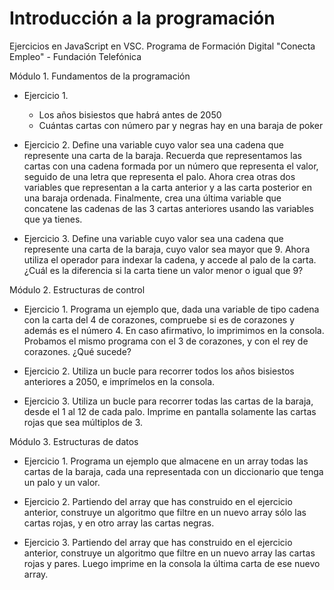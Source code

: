# Introducción a la programación

Ejercicios en JavaScript en VSC. 
Programa de Formación Digital "Conecta Empleo" - Fundación Telefónica


Módulo 1. Fundamentos de la programación
  - Ejercicio 1.
      - Los años bisiestos que habrá antes de 2050
      - Cuántas cartas con número par y negras hay en una baraja de poker
   
  - Ejercicio 2. Define una variable cuyo valor sea una cadena que represente una carta de la baraja. Recuerda que representamos las cartas con una cadena formada por un número que representa el valor, seguido de una letra que representa el palo. Ahora crea otras dos variables que representan a la carta anterior y a las carta posterior en una baraja ordenada. Finalmente, crea una última variable que concatene las cadenas de las 3 cartas anteriores usando las variables que ya tienes.


  - Ejercicio 3. Define una variable cuyo valor sea una cadena que represente una carta de la baraja, cuyo valor sea mayor que 9. Ahora utiliza el operador para indexar la cadena, y accede al palo de la carta. ¿Cuál es la diferencia si la carta tiene un valor menor o igual que 9?



Módulo 2. Estructuras de control
  - Ejercicio 1. Programa un ejemplo que, dada una variable de tipo cadena con la carta del 4 de corazones, compruebe si es de corazones y además es el número 4. En caso afirmativo, lo imprimimos en la consola. Probamos el mismo programa con el 3 de corazones, y con el rey de corazones. ¿Qué sucede?
   
  - Ejercicio 2. Utiliza un bucle para recorrer todos los años bisiestos anteriores a 2050, e imprímelos en la consola.

  - Ejercicio 3. Utiliza un bucle para recorrer todas las cartas de la baraja, desde el 1 al 12 de cada palo. Imprime en pantalla solamente las cartas rojas que sea múltiplos de 3.


Módulo 3. Estructuras de datos
  - Ejercicio 1. Programa un ejemplo que almacene en un array todas las cartas de la baraja, cada una representada con un diccionario que tenga un palo y un valor.

  - Ejercicio 2. Partiendo del array que has construido en el ejercicio anterior, construye un algoritmo que filtre en un nuevo array sólo las cartas rojas, y en otro array las cartas negras.

  - Ejercicio 3. Partiendo del array que has construido en el ejercicio anterior, construye un algoritmo que filtre en un nuevo array las cartas rojas y pares. Luego imprime en la consola la última carta de ese nuevo array.
